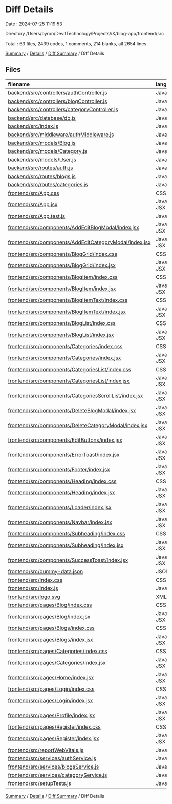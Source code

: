 # Diff Details

Date : 2024-07-25 11:19:53

Directory /Users/byron/DevitTechnology/Projects/iX/blog-app/frontend/src

Total : 63 files,  2439 codes, 1 comments, 214 blanks, all 2654 lines

[Summary](results.md) / [Details](details.md) / [Diff Summary](diff.md) / Diff Details

## Files
| filename | language | code | comment | blank | total |
| :--- | :--- | ---: | ---: | ---: | ---: |
| [backend/src/controllers/authController.js](/backend/src/controllers/authController.js) | JavaScript | -112 | -8 | -8 | -128 |
| [backend/src/controllers/blogController.js](/backend/src/controllers/blogController.js) | JavaScript | -156 | 0 | -9 | -165 |
| [backend/src/controllers/categoryController.js](/backend/src/controllers/categoryController.js) | JavaScript | -64 | 0 | -6 | -70 |
| [backend/src/database/db.js](/backend/src/database/db.js) | JavaScript | -11 | 0 | -3 | -14 |
| [backend/src/index.js](/backend/src/index.js) | JavaScript | -18 | -2 | -8 | -28 |
| [backend/src/middleware/authMiddleware.js](/backend/src/middleware/authMiddleware.js) | JavaScript | -31 | 0 | -4 | -35 |
| [backend/src/models/Blog.js](/backend/src/models/Blog.js) | JavaScript | -60 | 0 | -4 | -64 |
| [backend/src/models/Category.js](/backend/src/models/Category.js) | JavaScript | -24 | 0 | -4 | -28 |
| [backend/src/models/User.js](/backend/src/models/User.js) | JavaScript | -34 | 0 | -3 | -37 |
| [backend/src/routes/auth.js](/backend/src/routes/auth.js) | JavaScript | -16 | 0 | -7 | -23 |
| [backend/src/routes/blogs.js](/backend/src/routes/blogs.js) | JavaScript | -26 | 0 | -10 | -36 |
| [backend/src/routes/categories.js](/backend/src/routes/categories.js) | JavaScript | -17 | 0 | -8 | -25 |
| [frontend/src/App.css](/frontend/src/App.css) | CSS | 0 | 0 | 1 | 1 |
| [frontend/src/App.jsx](/frontend/src/App.jsx) | JavaScript JSX | 53 | 0 | 9 | 62 |
| [frontend/src/App.test.js](/frontend/src/App.test.js) | JavaScript | 7 | 0 | 2 | 9 |
| [frontend/src/components/AddEditBlogModal/index.jsx](/frontend/src/components/AddEditBlogModal/index.jsx) | JavaScript JSX | 312 | 0 | 15 | 327 |
| [frontend/src/components/AddEditCategoryModal/index.jsx](/frontend/src/components/AddEditCategoryModal/index.jsx) | JavaScript JSX | 156 | 0 | 10 | 166 |
| [frontend/src/components/BlogGrid/index.css](/frontend/src/components/BlogGrid/index.css) | CSS | 52 | 0 | 12 | 64 |
| [frontend/src/components/BlogGrid/index.jsx](/frontend/src/components/BlogGrid/index.jsx) | JavaScript JSX | 40 | 0 | 7 | 47 |
| [frontend/src/components/BlogItem/index.css](/frontend/src/components/BlogItem/index.css) | CSS | 53 | 0 | 11 | 64 |
| [frontend/src/components/BlogItem/index.jsx](/frontend/src/components/BlogItem/index.jsx) | JavaScript JSX | 62 | 0 | 7 | 69 |
| [frontend/src/components/BlogItemText/index.css](/frontend/src/components/BlogItemText/index.css) | CSS | 12 | 0 | 2 | 14 |
| [frontend/src/components/BlogItemText/index.jsx](/frontend/src/components/BlogItemText/index.jsx) | JavaScript JSX | 34 | 0 | 5 | 39 |
| [frontend/src/components/BlogList/index.css](/frontend/src/components/BlogList/index.css) | CSS | 10 | 0 | 2 | 12 |
| [frontend/src/components/BlogList/index.jsx](/frontend/src/components/BlogList/index.jsx) | JavaScript JSX | 29 | 0 | 5 | 34 |
| [frontend/src/components/Categories/index.css](/frontend/src/components/Categories/index.css) | CSS | 9 | 0 | 1 | 10 |
| [frontend/src/components/Categories/index.jsx](/frontend/src/components/Categories/index.jsx) | JavaScript JSX | 37 | 0 | 5 | 42 |
| [frontend/src/components/CategoriesList/index.css](/frontend/src/components/CategoriesList/index.css) | CSS | 22 | 0 | 4 | 26 |
| [frontend/src/components/CategoriesList/index.jsx](/frontend/src/components/CategoriesList/index.jsx) | JavaScript JSX | 67 | 0 | 4 | 71 |
| [frontend/src/components/CategoriesScrollList/index.jsx](/frontend/src/components/CategoriesScrollList/index.jsx) | JavaScript JSX | 37 | 3 | 3 | 43 |
| [frontend/src/components/DeleteBlogModal/index.jsx](/frontend/src/components/DeleteBlogModal/index.jsx) | JavaScript JSX | 91 | 0 | 10 | 101 |
| [frontend/src/components/DeleteCategoryModal/index.jsx](/frontend/src/components/DeleteCategoryModal/index.jsx) | JavaScript JSX | 87 | 0 | 10 | 97 |
| [frontend/src/components/EditButtons/index.jsx](/frontend/src/components/EditButtons/index.jsx) | JavaScript JSX | 55 | 0 | 4 | 59 |
| [frontend/src/components/ErrorToast/index.jsx](/frontend/src/components/ErrorToast/index.jsx) | JavaScript JSX | 48 | 0 | 5 | 53 |
| [frontend/src/components/Footer/index.jsx](/frontend/src/components/Footer/index.jsx) | JavaScript JSX | 28 | 0 | 2 | 30 |
| [frontend/src/components/Heading/index.css](/frontend/src/components/Heading/index.css) | CSS | 8 | 0 | 1 | 9 |
| [frontend/src/components/Heading/index.jsx](/frontend/src/components/Heading/index.jsx) | JavaScript JSX | 5 | 0 | 3 | 8 |
| [frontend/src/components/Loader/index.jsx](/frontend/src/components/Loader/index.jsx) | JavaScript JSX | 10 | 0 | 2 | 12 |
| [frontend/src/components/Navbar/index.jsx](/frontend/src/components/Navbar/index.jsx) | JavaScript JSX | 86 | 0 | 6 | 92 |
| [frontend/src/components/Subheading/index.css](/frontend/src/components/Subheading/index.css) | CSS | 6 | 0 | 1 | 7 |
| [frontend/src/components/Subheading/index.jsx](/frontend/src/components/Subheading/index.jsx) | JavaScript JSX | 9 | 0 | 4 | 13 |
| [frontend/src/components/SuccessToast/index.jsx](/frontend/src/components/SuccessToast/index.jsx) | JavaScript JSX | 48 | 0 | 4 | 52 |
| [frontend/src/dummy-data.json](/frontend/src/dummy-data.json) | JSON | 298 | 0 | 0 | 298 |
| [frontend/src/index.css](/frontend/src/index.css) | CSS | 12 | 0 | 2 | 14 |
| [frontend/src/index.js](/frontend/src/index.js) | JavaScript | 13 | 3 | 3 | 19 |
| [frontend/src/logo.svg](/frontend/src/logo.svg) | XML | 1 | 0 | 0 | 1 |
| [frontend/src/pages/Blog/index.css](/frontend/src/pages/Blog/index.css) | CSS | 18 | 0 | 3 | 21 |
| [frontend/src/pages/Blog/index.jsx](/frontend/src/pages/Blog/index.jsx) | JavaScript JSX | 98 | 0 | 12 | 110 |
| [frontend/src/pages/Blogs/index.css](/frontend/src/pages/Blogs/index.css) | CSS | 13 | 0 | 2 | 15 |
| [frontend/src/pages/Blogs/index.jsx](/frontend/src/pages/Blogs/index.jsx) | JavaScript JSX | 182 | 1 | 17 | 200 |
| [frontend/src/pages/Categories/index.css](/frontend/src/pages/Categories/index.css) | CSS | 4 | 0 | 1 | 5 |
| [frontend/src/pages/Categories/index.jsx](/frontend/src/pages/Categories/index.jsx) | JavaScript JSX | 156 | 0 | 17 | 173 |
| [frontend/src/pages/Home/index.jsx](/frontend/src/pages/Home/index.jsx) | JavaScript JSX | 67 | 0 | 7 | 74 |
| [frontend/src/pages/Login/index.css](/frontend/src/pages/Login/index.css) | CSS | 14 | 0 | 2 | 16 |
| [frontend/src/pages/Login/index.jsx](/frontend/src/pages/Login/index.jsx) | JavaScript JSX | 101 | 0 | 13 | 114 |
| [frontend/src/pages/Profile/index.jsx](/frontend/src/pages/Profile/index.jsx) | JavaScript JSX | 82 | 0 | 12 | 94 |
| [frontend/src/pages/Register/index.css](/frontend/src/pages/Register/index.css) | CSS | 14 | 0 | 2 | 16 |
| [frontend/src/pages/Register/index.jsx](/frontend/src/pages/Register/index.jsx) | JavaScript JSX | 140 | 0 | 10 | 150 |
| [frontend/src/reportWebVitals.js](/frontend/src/reportWebVitals.js) | JavaScript | 12 | 0 | 2 | 14 |
| [frontend/src/services/authService.js](/frontend/src/services/authService.js) | JavaScript | 76 | 0 | 10 | 86 |
| [frontend/src/services/blogsService.js](/frontend/src/services/blogsService.js) | JavaScript | 141 | 0 | 9 | 150 |
| [frontend/src/services/categoryService.js](/frontend/src/services/categoryService.js) | JavaScript | 92 | 0 | 6 | 98 |
| [frontend/src/setupTests.js](/frontend/src/setupTests.js) | JavaScript | 1 | 4 | 1 | 6 |

[Summary](results.md) / [Details](details.md) / [Diff Summary](diff.md) / Diff Details